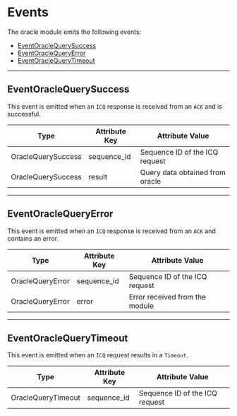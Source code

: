 <!--
order: 5
-->

# Events

The oracle module emits the following events:

<!-- TOC 2 -->
  - [EventOracleQuerySuccess](#eventoraclequerysuccess)
  - [EventOracleQueryError](#eventoraclequeryerror)
  - [EventOracleQueryTimeout](#eventoraclequerytimeout)


---
## EventOracleQuerySuccess

This event is emitted when an `ICQ` response is received from an `ACK` and is successful.

| Type               | Attribute Key | Attribute Value                 |
| ------------------ | ------------- | ------------------------------- |
| OracleQuerySuccess | sequence_id   | Sequence ID of the ICQ request  |
| OracleQuerySuccess | result        | Query data obtained from oracle |

---
## EventOracleQueryError

This event is emitted when an `ICQ` response is received from an `ACK` and contains an error.

| Type             | Attribute Key | Attribute Value                |
| ---------------- | ------------- | ------------------------------ |
| OracleQueryError | sequence_id   | Sequence ID of the ICQ request |
| OracleQueryError | error         | Error received from the module |

---
## EventOracleQueryTimeout

This event is emitted when an `ICQ` request results in a `Timeout`.

| Type               | Attribute Key | Attribute Value                |
| ------------------ | ------------- | ------------------------------ |
| OracleQueryTimeout | sequence_id   | Sequence ID of the ICQ request |
